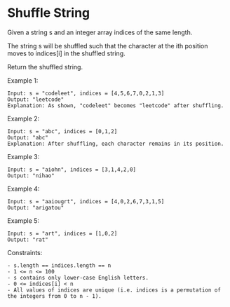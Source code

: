 # Shuffle String 

Given a string s and an integer array indices of the same length.

The string s will be shuffled such that the character at the ith position moves to indices[i] in the shuffled string.

Return the shuffled string.

Example 1:
```
Input: s = "codeleet", indices = [4,5,6,7,0,2,1,3]
Output: "leetcode"
Explanation: As shown, "codeleet" becomes "leetcode" after shuffling.
```
Example 2:
```
Input: s = "abc", indices = [0,1,2]
Output: "abc"
Explanation: After shuffling, each character remains in its position.
```
Example 3:
```
Input: s = "aiohn", indices = [3,1,4,2,0]
Output: "nihao"
```
Example 4:
```
Input: s = "aaiougrt", indices = [4,0,2,6,7,3,1,5]
Output: "arigatou"
```
Example 5:
```
Input: s = "art", indices = [1,0,2]
Output: "rat"
``` 

Constraints:
```
- s.length == indices.length == n
- 1 <= n <= 100
- s contains only lower-case English letters.
- 0 <= indices[i] < n
- All values of indices are unique (i.e. indices is a permutation of the integers from 0 to n - 1).
```